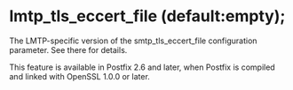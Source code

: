 # lmtp_tls_eccert_file (default:empty); 

 The LMTP-specific version of the smtp_tls_eccert_file configuration
parameter.  See there for details. 

 This feature is available in Postfix 2.6 and later, when Postfix is
compiled and linked with OpenSSL 1.0.0 or later. 


